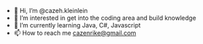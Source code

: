 - 👋 Hi, I’m @cazeh.kleinlein
- 👀 I’m interested in get into the coding area and build knowledge
- 🌱 I’m currently learning Java, C#, Javascript
- 📫 How to reach me cazenrike@gmail.com

<!---
cazemaneh/cazemaneh is a ✨ special ✨ repository because its `README.md` (this file) appears on your GitHub profile.
You can click the Preview link to take a look at your changes.
--->
